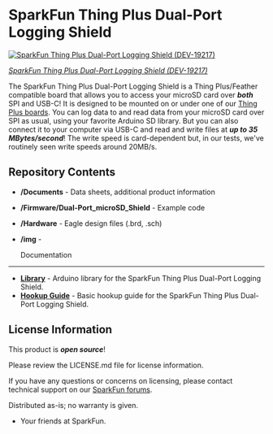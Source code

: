 SparkFun Thing Plus Dual-Port Logging Shield
========================================

[![SparkFun Thing Plus Dual-Port Logging Shield (DEV-19217)](https://cdn.sparkfun.com/assets/parts/1/8/8/4/1/19217-SparkFun_Thing_Plus_Dual-Port_Logging_Shield-01a.jpg)](https://www.sparkfun.com/products/19217)

[*SparkFun Thing Plus Dual-Port Logging Shield (DEV-19217)*](https://www.sparkfun.com/products/19217)

The SparkFun Thing Plus Dual-Port Logging Shield is a Thing Plus/Feather compatible board that allows you to access your microSD card over **_both_** SPI and USB-C! It is designed to be mounted on or under one of our [Thing Plus boards](https://www.sparkfun.com/thing_plus). You can log data to and read data from your microSD card over SPI as usual, using your favorite Arduino SD library. But you can also connect it to your computer via USB-C and read and write files at **_up to 35 MBytes/second_**! The write speed is card-dependent but, in our tests, we've routinely seen write speeds around 20MB/s.


Repository Contents
-------------------

* **/Documents** - Data sheets, additional product information
* **/Firmware/Dual-Port_microSD_Shield** - Example code 
* **/Hardware** - Eagle design files (.brd, .sch)
* **/img** - 

  Documentation
--------------
* **[Library](https://github.com/sparkfun/SparkFun_Dual-Port_Logging_Shield_Arduino_Library)** - Arduino library for the SparkFun Thing Plus Dual-Port Logging Shield.
* **[Hookup Guide](https://learn.sparkfun.com/tutorials/thing-plus-dual-port-logging-shield-hookup-guide)** - Basic hookup guide for the SparkFun Thing Plus Dual-Port Logging Shield.

License Information
-------------------

This product is _**open source**_! 

Please review the LICENSE.md file for license information. 

If you have any questions or concerns on licensing, please contact technical support on our [SparkFun forums](https://forum.sparkfun.com/viewforum.php?f=152).

Distributed as-is; no warranty is given.

- Your friends at SparkFun.

_<COLLABORATION CREDIT>_
